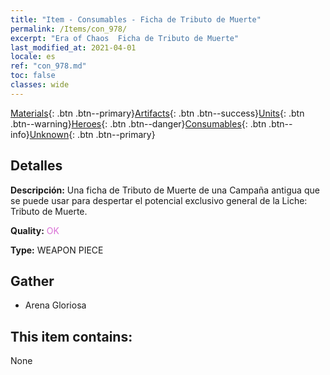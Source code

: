 ```yaml
---
title: "Item - Consumables - Ficha de Tributo de Muerte"
permalink: /Items/con_978/
excerpt: "Era of Chaos  Ficha de Tributo de Muerte"
last_modified_at: 2021-04-01
locale: es
ref: "con_978.md"
toc: false
classes: wide
---
```

 [Materials](/es/Items/){: .btn .btn--primary}[Artifacts](/es/Items/Artifacts/){: .btn .btn--success}[Units](/es/Items/Units/){: .btn .btn--warning}[Heroes](/es/Items/Heroes/){: .btn .btn--danger}[Consumables](/es/Items/Consumables/){: .btn .btn--info}[Unknown](/es/Items/Unknown/){: .btn .btn--primary}

## Detalles
 **Descripción:** Una ficha de Tributo de Muerte de una Campaña antigua que se puede usar para despertar el potencial exclusivo general de la Liche: Tributo de Muerte.

 **Quality:** <span style="color: #DA70D6">OK</span>

 **Type:** WEAPON PIECE

## Gather

*    Arena Gloriosa 

## This item contains:

  None

